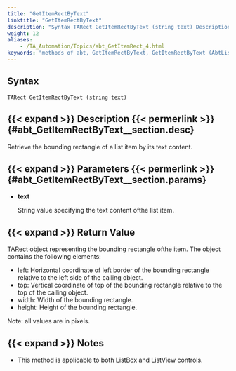 ```yaml
--- 
title: "GetItemRectByText"
linktitle: "GetItemRectByText"
description: "Syntax TARect GetItemRectByText (string text) Description Retrieve the bounding rectangle of a list item by its text content. Parameters text String value specifying the text content of the list item. ..."
weight: 12
aliases: 
    - /TA_Automation/Topics/abt_GetItemRect_4.html
keywords: "methods of abt, GetItemRectByText, GetItemRectByText (AbtList), AbtList, getitemrectbytext, abtlist getitemrectbytext, get bounding rectangle of item list by value, get rectangle surrounding item with specified content"
---
```


## Syntax

`TARect GetItemRectByText (string text)`

## {{< expand >}} Description {{< permerlink >}} {#abt_GetItemRectByText__section.desc} 

Retrieve the bounding rectangle of a list item by its text content.

## {{< expand >}} Parameters {{< permerlink >}} {#abt_GetItemRectByText__section.params} 

-   **text**

    String value specifying the text content ofthe list item.


## {{< expand >}} Return Value

[TARect](/automation-guide/action-based-testing-language/testarchitect-automation-classes/automation-classes/abt-object-classes/tarect) object representing the bounding rectangle ofthe item. The object contains the following elements:

-   left: Horizontal coordinate of left border of the bounding rectangle relative to the left side of the calling object.
-   top: Vertical coordinate of top of the bounding rectangle relative to the top of the calling object.
-   width: Width of the bounding rectangle.
-   height: Height of the bounding rectangle.

Note: all values are in pixels.

## {{< expand >}} Notes

-   This method is applicable to both ListBox and ListView controls.




